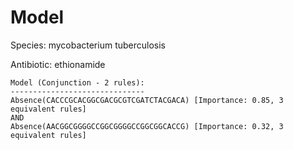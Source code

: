 
# Model

Species: mycobacterium tuberculosis

Antibiotic: ethionamide

```
Model (Conjunction - 2 rules):
------------------------------
Absence(CACCCGCACGGCGACGCGTCGATCTACGACA) [Importance: 0.85, 3 equivalent rules]
AND
Absence(AACGGCGGGGCCGGCGGGGCCGGCGGCACCG) [Importance: 0.32, 3 equivalent rules]

```

